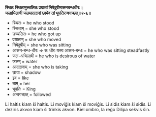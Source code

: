 **स्थितः स्थितामुच्चलितः प्रयातां निषेदुषीमासनबन्धधीरः।**  
**जलाभिलाषी जलमाददानां छायेव तां भूपतिरन्वगच्छत्॥२-६॥**

*   स्थितः = he who stood
*   स्थिताम् = she who stood
*   उच्चलितः = he who got up
*   प्रयाताम् = she who moved
*   निषेदुषीम् = she who was sitting
*   आसन-बन्ध-धीरः => सः धीरः यस्य आसन-बन्धः = he who was sitting steadfastly
*   जल-अभिलाषी = he who is desirous of water
*   जलम् = water
*   आददानाम् = she who is taking
*   छाया = shadow
*   इव = like
*   ताम् = her
*   भूपतिः = King
*   अन्वगच्छत् = followed

Li haltis kiam ŝi haltis. Li moviĝis kiam ŝi moviĝis. Li sidis kiam ŝi sidis. Li deziris akvon kiam ŝi trinkis akvon. Kiel ombro, la reĝo Dilipa sekvis ŝin.